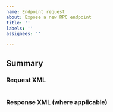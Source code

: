 ```yaml
---
name: Endpoint request
about: Expose a new RPC endpoint
title: ''
labels: ''
assignees: ''

---
```


## Summary


### Request XML
```xml

```

### Response XML (where applicable)
```xml

```
